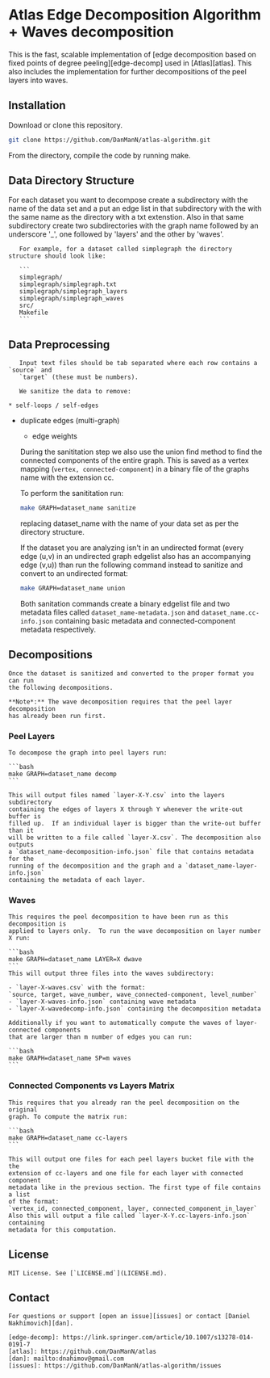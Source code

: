 # Atlas Edge Decomposition Algorithm + Waves decomposition

This is the fast, scalable implementation of [edge decomposition based on fixed points of degree peeling][edge-decomp] used in [Atlas][atlas].
This also includes the implementation for further decompositions of the peel layers into waves.

## Installation

Download or clone this repository.

```bash
git clone https://github.com/DanManN/atlas-algorithm.git
```

From the directory, compile the code by running make.

## Data Directory Structure

For each dataset you want to decompose create a subdirectory with the name of
the data set and a put an edge list in that subdirectory with the with the same
name as the directory with a txt extenstion. Also in that same subdirectory
create two subdirectories with the graph name followed by an underscore '\_',
	   one followed by 'layers' and the other by 'waves'.

	   For example, for a dataset called simplegraph the directory structure should look like:

	   ```
	   simplegraph/
	   simplegraph/simplegraph.txt
	   simplegraph/simplegraph_layers
	   simplegraph/simplegraph_waves
	   src/
	   Makefile
	   ```

## Data Preprocessing

	   Input text files should be tab separated where each row contains a `source` and
	   `target` (these must be numbers).

	   We sanitize the data to remove:

	* self-loops / self-edges
* duplicate edges (multi-graph)
	* edge weights

	During the sanititation step we also use the union find method to find the
	connected components of the entire graph. This is saved as a vertex mapping
	(`vertex, connected-component`) in a binary file of the graphs name with the
	extension cc.

	To perform the sanititation run:

	```bash
	make GRAPH=dataset_name sanitize
	```

	replacing dataset\_name with the name of your data set as per the directory
	structure.

	If the dataset you are analyzing isn't in an undirected format (every edge
			(u,v) in an undirected graph edgelist also has an accompanying edge (v,u)) than
	run the following command instead to sanitize and convert to an undirected
	format:

	```bash
	make GRAPH=dataset_name union
	```
	Both sanitation commands create a binary edgelist file and two metadata files
	called `dataset_name-metadata.json` and `dataset_name.cc-info.json` containing
	basic metadata and connected-component metadata respectively.

## Decompositions

	Once the dataset is sanitized and converted to the proper format you can run
	the following decompositions.

	**Note*:** The wave decomposition requires that the peel layer decomposition
	has already been run first.

### Peel Layers

	To decompose the graph into peel layers run:

	```bash
	make GRAPH=dataset_name decomp
	```

	This will output files named `layer-X-Y.csv` into the layers subdirectory
	containing the edges of layers X through Y whenever the write-out buffer is
	filled up.  If an individual layer is bigger than the write-out buffer than it
	will be written to a file called `layer-X.csv`. The decomposition also outputs
	a `dataset_name-decomposition-info.json` file that contains metadata for the
	running of the decomposition and the graph and a `dataset_name-layer-info.json`
	containing the metadata of each layer.

### Waves

	This requires the peel decomposition to have been run as this decomposition is
	applied to layers only.  To run the wave decomposition on layer number X run:

	```bash
	make GRAPH=dataset_name LAYER=X dwave
	```
	This will output three files into the waves subdirectory:

	- `layer-X-waves.csv` with the format:
	`source, target, wave_number, wave_connected-component, level_number`
	- `layer-X-waves-info.json` containing wave metadata
	- `layer-X-wavedecomp-info.json` containing the decomposition metadata

	Additionally if you want to automatically compute the waves of layer-connected components
	that are larger than m number of edges you can run:

	```bash
	make GRAPH=dataset_name SP=m waves
	```

### Connected Components vs Layers Matrix

	This requires that you already ran the peel decomposition on the original
	graph. To compute the matrix run:

	```bash
	make GRAPH=dataset_name cc-layers
	```

	This will output one files for each peel layers bucket file with the the
	extension of cc-layers and one file for each layer with connected component
	metadata like in the previous section. The first type of file contains a list
	of the format:
	`vertex_id, connected_component, layer, connected_component_in_layer`
	Also this will output a file called `layer-X-Y.cc-layers-info.json` containing
	metadata for this computation.

## License

	MIT License. See [`LICENSE.md`](LICENSE.md).


## Contact

	For questions or support [open an issue][issues] or contact [Daniel Nakhimovich][dan].

	[edge-decomp]: https://link.springer.com/article/10.1007/s13278-014-0191-7
	[atlas]: https://github.com/DanManN/atlas
	[dan]: mailto:dnahimov@gmail.com
	[issues]: https://github.com/DanManN/atlas-algorithm/issues
